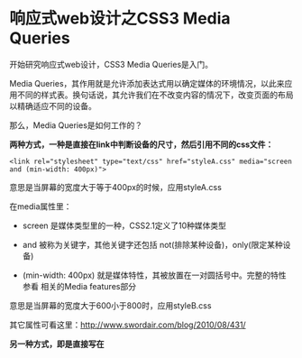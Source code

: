 响应式web设计之CSS3 Media Queries
=================================

开始研究响应式web设计，CSS3 Media Queries是入门。

Media Queries，其作用就是允许添加表达式用以确定媒体的环境情况，以此来应用不同的样式表。换句话说，其允许我们在不改变内容的情况下，改变页面的布局以精确适应不同的设备。

那么，Media Queries是如何工作的？

**两种方式，一种是直接在link中判断设备的尺寸，然后引用不同的css文件：**

	<link rel="stylesheet" type="text/css" href="styleA.css" media="screen and (min-width: 400px)">

意思是当屏幕的宽度大于等于400px的时候，应用styleA.css

在media属性里：

* screen 是媒体类型里的一种，CSS2.1定义了10种媒体类型
* and 被称为关键字，其他关键字还包括 not(排除某种设备)，only(限定某种设备)
* (min-width: 400px) 就是媒体特性，其被放置在一对圆括号中。完整的特性参看 相关的Media features部分

	<link rel="stylesheet" type="text/css" href="styleB.css"  media="screen and (min-width: 600px) and (max-width: 800px)">

意思是当屏幕的宽度大于600小于800时，应用styleB.css

其它属性可看这里：http://www.swordair.com/blog/2010/08/431/

**另一种方式，即是直接写在<style>标签里：**

	@media screen and (max-width: 600px) { /*当屏幕尺寸小于600px时，应用下面的CSS样式*/
	  .class {
		background: #ccc;
	  }
	}

写法是前面加@media，其它跟link里的media属性相同

其实基本上就是样式覆盖~，判断设备，然后引用不同的样式文件覆盖。

要注意的是由于网页会根据屏幕宽度调整布局，所以不能使用绝对宽度的布局，也不能使用具有绝对宽度的元素。这一条非常重要，否则会出现横向滚动条。

 

### 补充：media query中的not only all等关键字

今天在群里一群友问起 @media only screen and (min-width: 320px) 中only是什么意思，查了些资料。

not: not是用来排除掉某些特定的设备的，比如 @media not print（非打印设备）、

only: 用来定某种特别的媒体类型。对于支持Media Queries的移动设备来说，如果存在only关键字，移动设备的Web浏览器会忽略only关键字并直接根据后面的表达式应用样式文件。对于不支持Media Queries的设备但能够读取Media Type类型的Web浏览器，遇到only关键字时会忽略这个样式文件。

all: 所有设备，这个应该经常看到

还有其它一些：

![](http://biangbiangpic.b0.upaiyun.com/blog/3c1ae09ea140119d718d58f7a1da82a8.png)

相关资料扩展：http://book.51cto.com/art/201204/328362.htm

　　　　　　  http://www.w3cplus.com/content/css3-media-queries

　　　　　　  http://www.w3.org/TR/CSS2/media.html#media-types

---

以下是demo

一个三栏布局的，在不同的尺寸下，变为两栏，再变为一栏~

![](http://biangbiangpic.b0.upaiyun.com/blog/e4d24219fa24947e7629e02a15fc304f.jpg)

代码：

	<!DOCTYPE HTML>
	<html>
	<head>
	<meta charset="utf-8">
	<meta name="viewport" content="width=device-width, initial-scale=1" />
	<title>css3-media-queries-demo</title>
	<style>
	body, div, dl, dt, dd, ul, ol, li, h1, h2, h3, h4, h5, h6, pre, form, fieldset, input, textarea, p, blockquote, th, td {
		padding: 0;
		margin: 0;
	}
	.content{
		zoom:1;
	}
	.content:after{
		content: ".";
		display: block;
		height: 0;
		clear: both;
		visibility: hidden; 
	}
	.leftBox, .rightBox{
		float: left;
		width: 20%;
		height: 500px;
		margin: 5px;
		background: #ffccf7;
		display: inline;
		-webkit-transition: width 1s ease;
		-moz-transition: width 1s ease;
		-o-transition: width 1s ease;
		-ms-transition: width 2s ease;
		transition: width 1s ease;
	}
	.middleBox{
		float: left;
		width: 50%;
		height: 800px;
		margin: 5px;
		background: #b1fffc;
		display: inline;
		-webkit-transition: width 1s ease;
		-moz-transition: width 1s ease;
		-o-transition: width 1s ease;
		-ms-transition: width 1s ease;
		transition: width 1s ease;
	}
	.rightBox{
		background: #fffab1;
	}
	@media only screen and (min-width: 1024px){
		.content{
				width: 1000px;
				margin: auto
			}
	}
	@media only screen and (min-width: 400px) and (max-width: 1024px){
		.rightBox{
			width: 0;
		}
		.leftBox{ width: 30%}
		.middleBox{ width: 65%}
	}
	@media only screen and (max-width: 400px){
		.leftBox, .rightBox, .middleBox{ 
			width: 98%;
			height: 200px;
		}
	}
	</style>
	</head>

	<body>
	<div class="content">
	  <div class="leftBox"></div>
	  <div class="middleBox"></div>
	  <div class="rightBox"></div>
	</div>
	</body>
	</html>
